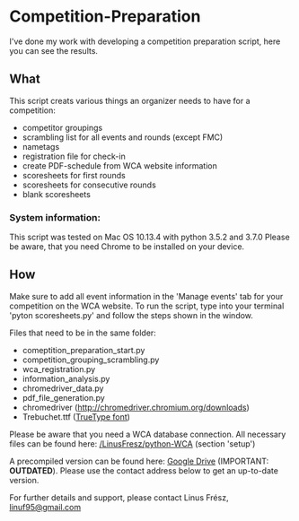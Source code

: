 # Competition-Preparation
I've done my work with developing a competition preparation script, here you can see the results.

## What
This script creats various things an organizer needs to have for a competition:
- competitor groupings
- scrambling list for all events and rounds (except FMC)
- nametags
- registration file for check-in
- create PDF-schedule from WCA website information
- scoresheets for first rounds
- scoresheets for consecutive rounds
- blank scoresheets
    
### System information: 
This script was tested on Mac OS 10.13.4 with python 3.5.2 and 3.7.0
Please be aware, that you need Chrome to be installed on your device.
    
## How
Make sure to add all event information in the 'Manage events' tab for your competition on the WCA website. To run the script, type into your terminal 'pyton scoresheets.py' and follow the steps shown in the window.
    
Files that need to be in the same folder:
- comeptition_preparation_start.py
- competition_grouping_scrambling.py
- wca_registration.py
- information_analysis.py
- chromedriver_data.py
- pdf_file_generation.py
- chromedriver (http://chromedriver.chromium.org/downloads)
- Trebuchet.ttf ([TrueType font](https://www.fontpalace.com/font-download/Trebuchet+MS/))
    
Please be aware that you need a WCA database connection. All necessary files can be found here: [/LinusFresz/python-WCA](https://github.com/LinusFresz/python-WCA) (section 'setup') 
    
A precompiled version can be found here: [Google Drive](https://drive.google.com/drive/folders/1ZNBX43MzM5jKLJOeDsSuLcwJqiyEOU1d?usp=sharing) (IMPORTANT: **OUTDATED**). Please use the contact address below to get an up-to-date version. 

For further details and support, please contact Linus Frész, linuf95@gmail.com
